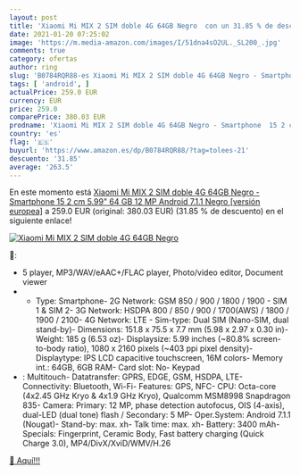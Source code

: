 ```yaml
---
layout: post
title: 'Xiaomi Mi MIX 2 SIM doble 4G 64GB Negro  con un 31.85 % de descuento'
date: 2021-01-20 07:25:02
image: 'https://m.media-amazon.com/images/I/51dna4sO2UL._SL200_.jpg'
comments: true
category: ofertas
author: ring
slug: 'B0784RQR88-es Xiaomi Mi MIX 2 SIM doble 4G 64GB Negro - Smartphone 15 2...'
tags: [ 'android', ]
actualPrice: 259.0 EUR
currency: EUR
price: 259.0
comparePrice: 380.03 EUR
prodname: 'Xiaomi Mi MIX 2 SIM doble 4G 64GB Negro - Smartphone  15 2 cm  5.99"   64 GB  12 MP  Android  7.1.1  Negro  [versión europea]'
country: 'es'
flag: '🇪🇸'
buyurl: 'https://www.amazon.es/dp/B0784RQR88/?tag=tolees-21'
descuento: '31.85'
average: '263.5'
---
```


En este momento está [Xiaomi Mi MIX 2 SIM doble 4G 64GB Negro - Smartphone  15 2 cm  5.99"   64 GB  12 MP  Android  7.1.1  Negro  [versión europea]](https://www.amazon.es/dp/B0784RQR88/?tag=tolees-21) a 259.0 EUR (original: 380.03 EUR) (31.85 %  de descuento) en el siguiente enlace!

[![Xiaomi Mi MIX 2 SIM doble 4G 64GB Negro ](https://m.media-amazon.com/images/I/51dna4sO2UL._SL200_.jpg)](https://www.amazon.es/dp/B0784RQR88/?tag=tolees-21)

🔎:

- 5 player, MP3/WAV/eAAC+/FLAC player, Photo/video editor, Document viewer
- - Type: Smartphone- 2G Network: GSM 850 / 900 / 1800 / 1900 - SIM 1 & SIM 2- 3G Network: HSDPA 800 / 850 / 900 / 1700(AWS) / 1800 / 1900 / 2100- 4G Network: LTE - Sim-type: Dual SIM (Nano-SIM, dual stand-by)- Dimensions: 151.8 x 75.5 x 7.7 mm (5.98 x 2.97 x 0.30 in)- Weight: 185 g (6.53 oz)- Displaysize: 5.99 inches (~80.8% screen-to-body ratio), 1080 x 2160 pixels (~403 ppi pixel density)- Displaytype: IPS LCD capacitive touchscreen, 16M colors- Memory int.: 64GB, 6GB RAM- Card slot: No- Keypad
- : Multitouch- Datatransfer: GPRS, EDGE, GSM, HSDPA, LTE- Connectivity: Bluetooth, Wi-Fi- Features: GPS, NFC- CPU: Octa-core (4x2.45 GHz Kryo & 4x1.9 GHz Kryo), Qualcomm MSM8998 Snapdragon 835- Camera: Primary: 12 MP, phase detection autofocus, OIS (4-axis), dual-LED (dual tone) flash / Secondary: 5 MP- Oper.System: Android 7.1.1 (Nougat)- Stand-by: max. xh- Talk time: max. xh- Battery: 3400 mAh- Specials: Fingerprint, Ceramic Body, Fast battery charging (Quick Charge 3.0), MP4/DivX/XviD/WMV/H.26

[🛒 Aquí!!!](https://www.amazon.es/dp/B0784RQR88/?tag=tolees-21)
